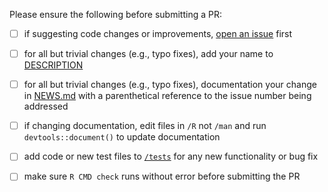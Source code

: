 Please ensure the following before submitting a PR:

 - [ ] if suggesting code changes or improvements, [open an issue](https://github.com/cloudyr/aws.ec2/issues/new) first
 - [ ] for all but trivial changes (e.g., typo fixes), add your name to [DESCRIPTION](https://github.com/cloudyr/aws.ec2/blob/master/DESCRIPTION)
 - [ ] for all but trivial changes (e.g., typo fixes), documentation your change in [NEWS.md](https://github.com/cloudyr/aws.ec2/blob/master/NEWS.md) with a parenthetical reference to the issue number being addressed
 - [ ] if changing documentation, edit files in `/R` not `/man` and run `devtools::document()` to update documentation
 - [ ] add code or new test files to [`/tests`](https://github.com/cloudyr/aws.ec2/tree/master/tests/testthat) for any new functionality or bug fix
 - [ ] make sure `R CMD check` runs without error before submitting the PR

